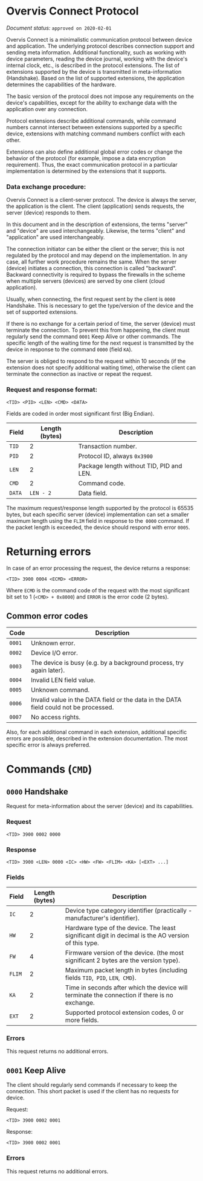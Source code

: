 # Overvis Connect Protocol

*Document status:* `approved on 2020-02-01`

Overvis Connect is a minimalistic communication protocol between device and application. The underlying protocol describes connection support and sending meta information. Additional functionality, such as working with device parameters, reading the device journal, working with the device's internal clock, etc., is described in the protocol extensions. The list of extensions supported by the device is transmitted in meta-information (Handshake). Based on the list of supported extensions, the application determines the capabilities of the hardware.

The basic version of the protocol does not impose any requirements on the device's capabilities, except for the ability to exchange data with the application over any connection.

Protocol extensions describe additional commands, while command numbers cannot intersect between extensions supported by a specific device, extensions with matching command numbers conflict with each other.

Extensions can also define additional global error codes or change the behavior of the protocol (for example, impose a data encryption requirement). Thus, the exact communication protocol in a particular implementation is determined by the extensions that it supports.

### Data exchange procedure:

Overvis Connect is a client-server protocol. The device is always the server, the application is the client. The client (application) sends requests, the server (device) responds to them.

In this document and in the description of extensions, the terms "server" and "device" are used interchangeably. Likewise, the terms "client" and "application" are used interchangeably.

The connection initiator can be either the client or the server; this is not regulated by the protocol and may depend on the implementation. In any case, all further work procedure remains the same. When the server (device) initiates a connection, this connection is called "backward". Backward connectivity is required to bypass the firewalls in the scheme when multiple servers (devices) are served by one client (cloud application).

Usually, when connecting, the first request sent by the client is `0000` Handshake. This is necessary to get the type/version of the device and the set of supported extensions.

If there is no exchange for a certain period of time, the server (device) must terminate the connection. To prevent this from happening, the client must regularly send the command `0001` Keep Alive or other commands. The specific length of the waiting time for the next request is transmitted by the device in response to the command `0000` (field `KA`).

The server is obliged to respond to the request within 10 seconds (if the extension does not specify additional waiting time), otherwise the client can terminate the connection as inactive or repeat the request.

### Request and response format:

```
<TID> <PID> <LEN> <CMD> <DATA>
```

Fields are coded in order most significant first (Big Endian).

Field   | Length (bytes) | Description
--------|----------------|------------
`TID`   | 2              | Transaction number.
`PID`   | 2              | Protocol ID, always `0x3900`
`LEN`   | 2              | Package length without TID, PID and LEN.
`CMD`   | 2              | Command code.
`DATA`  | `LEN - 2`      | Data field.

The maximum request/response length supported by the protocol is 65535 bytes, but each specific server (device) implementation can set a smaller maximum length using the `FLIM` field in response to the` 0000` command. If the packet length is exceeded, the device should respond with error `0005`.

# Returning errors

In case of an error processing the request, the device returns a response:

```
<TID> 3900 0004 <ECMD> <ERROR>
```

Where `ECMD` is the command code of the request with the most significant bit set to 1 (`<CMD> + 0x8000`) and `ERROR` is the error code (2 bytes).

## Common error codes

Code    | Description
--------|------------
`0001`  | Unknown error.
`0002`  | Device I/O error.
`0003`  | The device is busy (e.g. by a background process, try again later).
`0004`  | Invalid LEN field value.
`0005`  | Unknown command.
`0006`  | Invalid value in the DATA field or the data in the DATA field could not be processed.
`0007`  | No access rights.

Also, for each additional command in each extension, additional specific errors are possible, described in the extension documentation. The most specific error is always preferred.


# Commands (`CMD`)


## `0000` Handshake

Request for meta-information about the server (device) and its capabilities.

### Request

```
<TID> 3900 0002 0000
```

### Response

```
<TID> 3900 <LEN> 0000 <IC> <HW> <FW> <FLIM> <KA> [<EXT> ...]
```

### Fields

Field    | Length (bytes) | Description
---------|----------------|---------
`IC`     | 2              | Device type category identifier (practically - manufacturer's identifier).
`HW`     | 2              | Hardware type of the device. The least significant digit in decimal is the AO version of this type.
`FW`     | 4              | Firmware version of the device. (the most significant 2 bytes are the version type).
`FLIM`   | 2              | Maximum packet length in bytes (including fields `TID`,` PID`, `LEN`,` CMD`).
`KA`     | 2              | Time in seconds after which the device will terminate the connection if there is no exchange.
`EXT`    | 2              | Supported protocol extension codes, 0 or more fields.

### Errors

This request returns no additional errors.


## `0001` Keep Alive

The client should regularly send commands if necessary to keep the connection. This short packet is used if the client has no requests for device.

Request:

```
<TID> 3900 0002 0001
```

Response:

```
<TID> 3900 0002 0001
```

### Errors

This request returns no additional errors.
